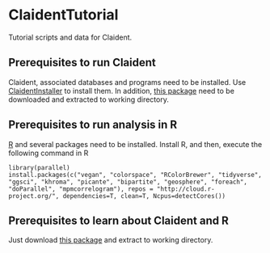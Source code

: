 # ClaidentTutorial

Tutorial scripts and data for Claident.

## Prerequisites to run Claident

Claident, associated databases and programs need to be installed.
Use [ClaidentInstaller](https://github.com/astanabe/ClaidentInstaller) to install them.
In addition, [this package](https://github.com/astanabe/ClaidentInstaller/archive/master.zip) need to be downloaded and extracted to working directory.

## Prerequisites to run analysis in R

[R](https://cran.r-project.org/) and several packages need to be installed.
Install R, and then, execute the following command in R

```
library(parallel)
install.packages(c("vegan", "colorspace", "RColorBrewer", "tidyverse", "ggsci", "khroma", "picante", "bipartite", "geosphere", "foreach", "doParallel", "mpmcorrelogram"), repos = "http://cloud.r-project.org/", dependencies=T, clean=T, Ncpus=detectCores())
```

## Prerequisites to learn about Claident and R

Just download [this package](https://github.com/astanabe/ClaidentInstaller/archive/master.zip) and extract to working directory.
